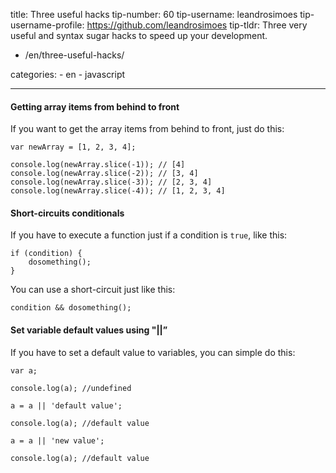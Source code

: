 title: Three useful hacks tip-number: 60 tip-username: leandrosimoes tip-username-profile: https://github.com/leandrosimoes tip-tldr: Three very useful and syntax sugar hacks to speed up your development.

-   /en/three-useful-hacks/

categories: - en - javascript

------------------------------------------------------------------------

#### Getting array items from behind to front

If you want to get the array items from behind to front, just do this:

    var newArray = [1, 2, 3, 4];

    console.log(newArray.slice(-1)); // [4]
    console.log(newArray.slice(-2)); // [3, 4]
    console.log(newArray.slice(-3)); // [2, 3, 4]
    console.log(newArray.slice(-4)); // [1, 2, 3, 4]

#### Short-circuits conditionals

If you have to execute a function just if a condition is `true`, like this:

    if (condition) {
        dosomething();
    }

You can use a short-circuit just like this:

    condition && dosomething();

#### Set variable default values using "||”

If you have to set a default value to variables, you can simple do this:

    var a;

    console.log(a); //undefined

    a = a || 'default value';

    console.log(a); //default value

    a = a || 'new value';

    console.log(a); //default value
